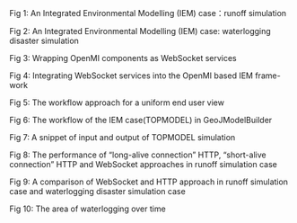 Fig 1: An Integrated Environmental Modelling (IEM) case：runoff simulation 

Fig 2: An Integrated Environmental Modelling (IEM) case: waterlogging disaster simulation

Fig 3: Wrapping OpenMI components as WebSocket services

Fig 4: Integrating WebSocket services into the OpenMI based IEM frame-work

Fig 5: The workflow approach for a uniform end user view

Fig 6: The workflow of the IEM case(TOPMODEL) in GeoJModelBuilder

Fig 7: A snippet of input and output of TOPMODEL simulation

Fig 8: The performance of “long-alive connection” HTTP, “short-alive connection” HTTP and WebSocket approaches in runoff simulation case

Fig 9: A comparison of WebSocket and HTTP approach in runoff simulation case and waterlogging disaster simulation case

Fig 10: The area of waterlogging over time

